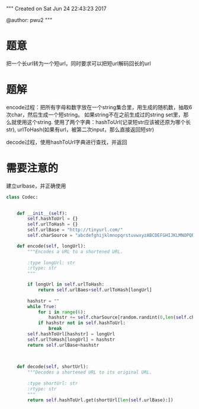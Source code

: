 
"""
Created on Sat Jun 24 22:43:23 2017

@author: pwu2
"""
<h1>题意</h1>
<p>把一个长url转为一个短url，同时要求可以把短url解码回长的url<p> 

<h1>题解</h1>
<p>encode过程：把所有字母和数字放在一个string集合里，用生成的随机数，抽取6次char，然后生成一个短string。
如果string不在之前生成过的string set里，那么就使用这个string. 使用了两个字典：hashToUrl(记录短str应该被还原为哪个长str), urlToHash(如果有url，被第二次input，那么直接返回短str)<p> 

<p>decode过程，使用hashToUrl字典进行查找，并返回<p>

<h1>需要注意的</h1>
<p>建立urlbase，并正确使用<p>


```python
class Codec:

    
    def __init__(self):
        self.hashToUrl = {}
        self.urlToHash = {}
        self.urlBase = "http://tinyurl.com/"
        self.charSource = "abcdefghijklmnopqrstuvwxyzABCDEFGHIJKLMNOPQRSTUVWXYZ0123456789"

    def encode(self, longUrl):
        """Encodes a URL to a shortened URL.
        
        :type longUrl: str
        :rtype: str
        """

        if longUrl in self.urlToHash:
            return self.urlBaes+self.urlToHash[longUrl]
        
        hashstr = ""
        while True:
            for i in range(6):
                hashstr += self.charSource[random.randint(0,len(self.charSource)-1)]
            if hashstr not in self.hashToUrl:
                break
        self.hashToUrl[hashstr] = longUrl
        self.urlToHash[longUrl] = hashstr
        return self.urlBase+hashstr
                
        

    def decode(self, shortUrl):
        """Decodes a shortened URL to its original URL.
        
        :type shortUrl: str
        :rtype: str
        """
        return self.hashToUrl.get(shortUrl[len(self.urlBase):])
```
